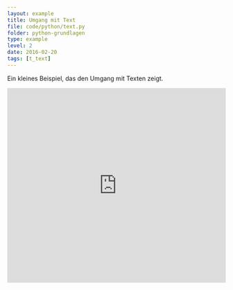 ```yaml
---
layout: example
title: Umgang mit Text
file: code/python/text.py
folder: python-grundlagen
type: example
level: 2
date: 2016-02-20
tags: [t_text]
---
```


Ein kleines Beispiel, das den Umgang mit Texten zeigt.

<iframe src="https://trinket.io/embed/python/6a9e7df95e" width="100%" height="450" frameborder="0" marginwidth="0" marginheight="0" allowfullscreen></iframe>
